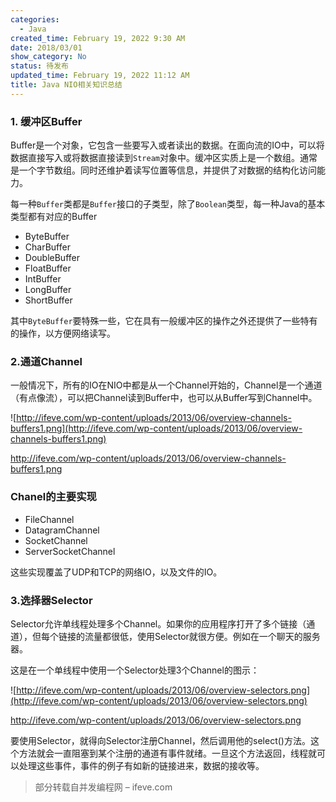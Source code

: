 ```yaml
---
categories:
  - Java
created_time: February 19, 2022 9:30 AM
date: 2018/03/01
show_category: No
status: 待发布
updated_time: February 19, 2022 11:12 AM
title: Java NIO相关知识总结
---
```



### 1. 缓冲区Buffer

Buffer是一个对象，它包含一些要写入或者读出的数据。在面向流的IO中，可以将数据直接写入或将数据直接读到`Stream`对象中。缓冲区实质上是一个数组。通常是一个字节数组。同时还维护着读写位置等信息，并提供了对数据的结构化访问能力。

每一种`Buffer`类都是`Buffer`接口的子类型，除了`Boolean`类型，每一种Java的基本类型都有对应的Buffer

- ByteBuffer
- CharBuffer
- DoubleBuffer
- FloatBuffer
- IntBuffer
- LongBuffer
- ShortBuffer

其中`ByteBuffer`要特殊一些，它在具有一般缓冲区的操作之外还提供了一些特有的操作，以方便网络读写。

### 2.通道Channel

一般情况下，所有的IO在NIO中都是从一个Channel开始的，Channel是一个通道（有点像流），可以把Channel读到Buffer中，也可以从Buffer写到Channel中。

![http://ifeve.com/wp-content/uploads/2013/06/overview-channels-buffers1.png](http://ifeve.com/wp-content/uploads/2013/06/overview-channels-buffers1.png)

http://ifeve.com/wp-content/uploads/2013/06/overview-channels-buffers1.png

### Chanel的主要实现

- FileChannel
- DatagramChannel
- SocketChannel
- ServerSocketChannel

这些实现覆盖了UDP和TCP的网络IO，以及文件的IO。

### 3.选择器Selector

Selector允许单线程处理多个Channel。如果你的应用程序打开了多个链接（通道），但每个链接的流量都很低，使用Selector就很方便。例如在一个聊天的服务器。

这是在一个单线程中使用一个Selector处理3个Channel的图示：

![http://ifeve.com/wp-content/uploads/2013/06/overview-selectors.png](http://ifeve.com/wp-content/uploads/2013/06/overview-selectors.png)

http://ifeve.com/wp-content/uploads/2013/06/overview-selectors.png

要使用Selector，就得向Selector注册Channel，然后调用他的select()方法。这个方法就会一直阻塞到某个注册的通道有事件就绪。一旦这个方法返回，线程就可以处理这些事件，事件的例子有如新的链接进来，数据的接收等。

> 部分转载自并发编程网 – ifeve.com
>